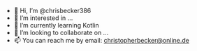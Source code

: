 - 👋 Hi, I’m @chrisbecker386
- 👀 I’m interested in ...
- 🌱 I’m currently learning Kotlin
- 💞️ I’m looking to collaborate on ...
- 📫 You can reach me by email: christopherbecker@online.de

<!---
chrisbecker386/chrisbecker386 is a ✨ special ✨ repository because its `README.md` (this file) appears on your GitHub profile.
You can click the Preview link to take a look at your changes.
--->
